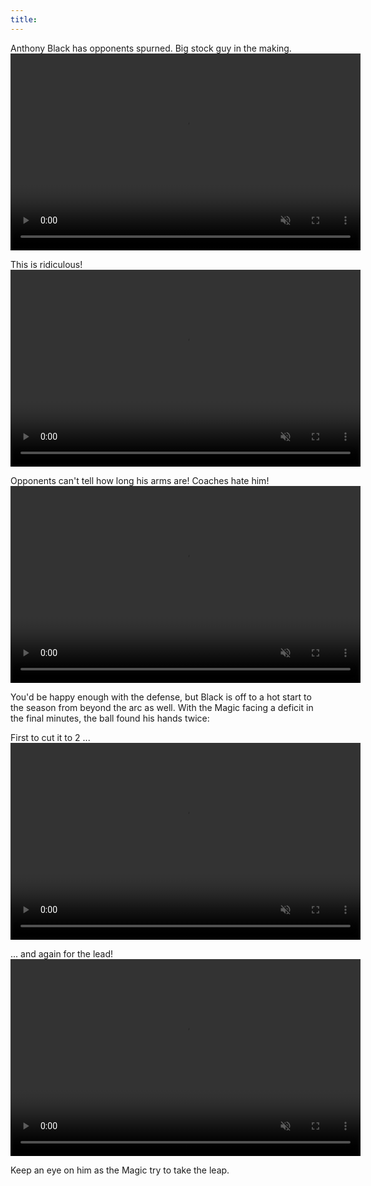 ```yaml
---
title:
---
```

Anthony Black has opponents spurned. Big stock guy in the making.
<video width="560" height="315" loop controls muted>
<source src="https://videos.nba.com/nba/pbp/media/2024/10/28/0022400102/234/6b526608-84b9-f45d-87c1-eb857d5bbf50_1280x720.mp4" type="video/mp4">
</video>

This is ridiculous!
<video width="560" height="315" loop controls muted>
<source src="https://videos.nba.com/nba/pbp/media/2024/10/28/0022400102/479/09bdb620-a0cc-a8ce-2fe3-aef480bb2f30_1280x720.mp4" type="video/mp4">
</video>

Opponents can't tell how long his arms are! Coaches hate him!
<video width="560" height="315" loop controls muted>
<source src="https://videos.nba.com/nba/pbp/media/2024/10/28/0022400102/572/922cc698-8e7c-7ae3-edb5-63ad29fbf1ac_1280x720.mp4" type="video/mp4">
</video>

You'd be happy enough with the defense, but Black is off to a hot start to the season from beyond the arc as well. With the Magic facing a deficit in the final minutes, the ball found his hands twice:

First to cut it to 2 ...
<video width="560" height="315" loop controls muted>
<source src="https://videos.nba.com/nba/pbp/media/2024/10/28/0022400102/644/ae9c1121-4cf0-20e7-4190-52d5f43b0f87_1280x720.mp4" type="video/mp4">
</video>

... and again for the lead!
<video width="560" height="315" loop controls muted>
<source src="https://videos.nba.com/nba/pbp/media/2024/10/28/0022400102/711/813a4583-6194-9726-7850-a200d6da6bf0_1280x720.mp4" type="video/mp4">
</video>

Keep an eye on him as the Magic try to take the leap.